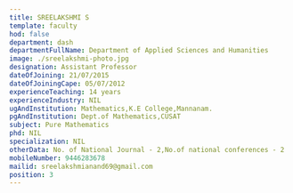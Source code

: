 ```yaml
---
title: SREELAKSHMI S
template: faculty
hod: false
department: dash
departmentFullName: Department of Applied Sciences and Humanities
image: ./sreelakshmi-photo.jpg
designation: Assistant Professor
dateOfJoining: 21/07/2015
dateOfJoiningCape: 05/07/2012
experienceTeaching: 14 years
experienceIndustry: NIL
ugAndInstitution: Mathematics,K.E College,Mannanam.
pgAndInstitution: Dept.of Mathematics,CUSAT
subject: Pure Mathematics
phd: NIL
specialization: NIL
otherData: No. of National Journal - 2,No.of national conferences - 2
mobileNumber: 9446283678
mailid: sreelakshmianand69@gmail.com
position: 3
---
```


